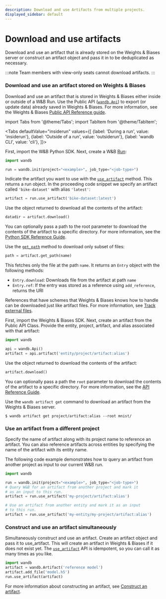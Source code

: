 ```yaml
---
description: Download and use Artifacts from multiple projects.
displayed_sidebar: default
---
```


# Download and use artifacts

<head>
  <title>Download and use artifacts</title>
</head>

Download and use an artifact that is already stored on the Weights & Biases server or construct an artifact object and pass it in to be deduplicated as necessary.

:::note
Team members with view-only seats cannot download artifacts.
:::


### Download and use an artifact stored on Weights & Biases

Download and use an artifact that is stored in Weights & Biases either inside or outside of a W&B Run. Use the Public API ([`wandb.Api`](https://docs.wandb.ai/ref/python/public-api/api)) to export (or update data) already saved in Weights & Biases. For more information, see the Weights & Biases [Public API Reference guide](https://docs.wandb.ai/ref/python/public-api).

import Tabs from '@theme/Tabs';
import TabItem from '@theme/TabItem';

<Tabs
  defaultValue="insiderun"
  values={[
    {label: 'During a run', value: 'insiderun'},
    {label: 'Outside of a run', value: 'outsiderun'},
    {label: 'wandb CLI', value: 'cli'},
  ]}>
  <TabItem value="insiderun">

First, import the W&B Python SDK. Next, create a W&B [Run](https://docs.wandb.ai/ref/python/run):

```python
import wandb

run = wandb.init(project="<example>", job_type="<job-type>")
```

Indicate the artifact you want to use with the [`use_artifact`](https://docs.wandb.ai/ref/python/run#use\_artifact) method. This returns a run object. In the proceeding code snippet we specify an artifact called `'bike-dataset'` with alias `'latest'`:

```python
artifact = run.use_artifact('bike-dataset:latest')
```

Use the object returned to download all the contents of the artifact:

```python
datadir = artifact.download()
```

You can optionally pass a path to the root parameter to download the contents of the artifact to a specific directory. For more information, see the [Python SDK Reference Guide](https://docs.wandb.ai/ref/python/artifact#download).

Use the [`get_path`](https://docs.wandb.ai/ref/python/artifact#get\_path) method to download only subset of files:

```python
path = artifact.get_path(name)
```

This fetches only the file at the path `name`. It returns an `Entry` object with the following methods:

* `Entry.download`: Downloads file from the artifact at path `name`
* `Entry.ref`: If the entry was stored as a reference using `add_reference`, returns the URI

References that have schemes that Weights & Biases knows how to handle can be downloaded just like artifact files. For more information, see [Track external files](https://docs.wandb.ai/guides/artifacts/track-external-files).
  
  </TabItem>
  <TabItem value="outsiderun">
  
First, import the Weights & Biases SDK. Next, create an artifact from the Public API Class. Provide the entity, project, artifact, and alias associated with that artifact:

```python
import wandb

api = wandb.Api()
artifact = api.artifact('entity/project/artifact:alias')
```

Use the object returned to download the contents of the artifact:

```python
artifact.download()
```

You can optionally pass a path the `root` parameter to download the contents of the artifact to a specific directory. For more information, see the [API Reference Guide](https://docs.wandb.ai/ref/python/public-api/artifact#download).
  
  </TabItem>
  <TabItem value="cli">

Use the `wandb artifact get` command to download an artifact from the Weights & Biases server.

```
$ wandb artifact get project/artifact:alias --root mnist/
```
  </TabItem>
</Tabs>


### Use an artifact from a different project

Specify the name of artifact along with its project name to reference an artifact. You can also reference artifacts across entities by specifying the name of the artifact with its entity name.

The following code example demonstrates how to query an artifact from another project as input to our current W&B run.

```python
import wandb

run = wandb.init(project="<example>", job_type="<job-type>")
# Query W&B for an artifact from another project and mark it
# as an input to this run.
artifact = run.use_artifact('my-project/artifact:alias')

# Use an artifact from another entity and mark it as an input
# to this run.
artifact = run.use_artifact('my-entity/my-project/artifact:alias')
```

### Construct and use an artifact simultaneously

Simultaneously construct and use an artifact. Create an artifact object and pass it to use\_artifact. This will create an artifact in Weights & Biases if it does not exist yet. The [`use_artifact`](https://docs.wandb.ai/ref/python/run#use\_artifact) API is idempotent, so you can call it as many times as you like.

```python
import wandb
artifact = wandb.Artifact('reference model')
artifact.add_file('model.h5')
run.use_artifact(artifact)
```

For more information about constructing an artifact, see [Construct an artifact](https://docs.wandb.ai/guides/artifacts/construct-an-artifact).
